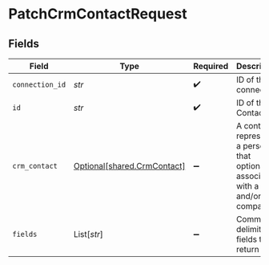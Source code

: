 # PatchCrmContactRequest


## Fields

| Field                                                                                    | Type                                                                                     | Required                                                                                 | Description                                                                              |
| ---------------------------------------------------------------------------------------- | ---------------------------------------------------------------------------------------- | ---------------------------------------------------------------------------------------- | ---------------------------------------------------------------------------------------- |
| `connection_id`                                                                          | *str*                                                                                    | :heavy_check_mark:                                                                       | ID of the connection                                                                     |
| `id`                                                                                     | *str*                                                                                    | :heavy_check_mark:                                                                       | ID of the Contact                                                                        |
| `crm_contact`                                                                            | [Optional[shared.CrmContact]](../../models/shared/crmcontact.md)                         | :heavy_minus_sign:                                                                       | A contact represents a person that optionally is associated with a deal and/or a company |
| `fields`                                                                                 | List[*str*]                                                                              | :heavy_minus_sign:                                                                       | Comma-delimited fields to return                                                         |